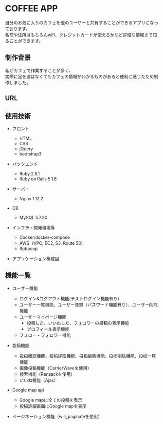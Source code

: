 # COFFEE APP
自分のお気に入りのカフェを他のユーザーと共有することができるアプリになっております。<br>
名前や住所はもちろんwifi、クレジットカードが使えるかなど詳細な情報まで知ることができます。

## 制作背景
私がカフェで作業することが多く、<br>
実際に足を運ばなくてもカフェの情報がわかるものがあると便利に感じたため制作しました。

## URL

## 使用技術

- フロント
  - HTML
  - CSS
  - jQuery
  - bootstrap3

- バックエンド
  - Ruby 2.5.1
  - Ruby on Rails 5.1.6

- サーバー
  - Nginx 1.12.2

- DB
  - MySQL 5.7.30

- インフラ・開発環境等
  - Docker/docker-compose
  - AWS（VPC, EC2, S3, Route 53）
  - Rubocop

- アプリケーション構成図

## 機能一覧
- ユーザー機能
  - ログイン&ログアウト機能(テストログイン機能有り)
  - ユーザー一覧機能、ユーザー登録（パスワード機能有り）、ユーザー削除機能
  - ユーザーマイページ機能
    - 投稿した、いいねした、フォロワーの投稿の表示機能
    - プロフィール表示機能
  - フォロー・フォロワー機能

- 投稿機能
  - 投稿確認機能、投稿詳細機能、投稿編集機能、投稿削除機能、投稿一覧機能
  - 画像投稿機能（CarrierWaveを使用）
  - 検索機能（Ransackを使用）
  - いいね機能（Ajax）

- Google map api
  - Google mapに全ての投稿を表示
  - 投稿詳細画面にGoogle mapを表示
  
- ページネーション機能（will_paginateを使用）
